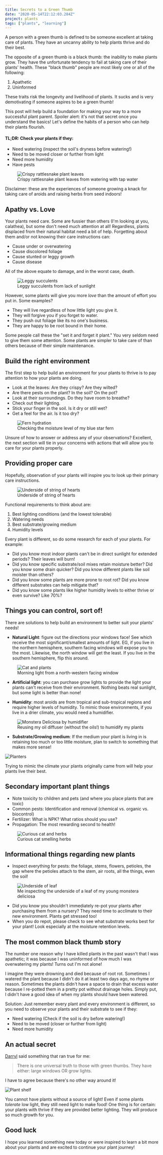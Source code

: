 ```yaml
---
title: Secrets to a Green Thumb
date: "2020-05-14T22:12:03.284Z"
project: plants
tags: ["plants", "learning"]
---
```


A person with a green thumb is defined to be someone excellent at taking care of plants. They have an uncanny ability to help plants thrive and do their best.

The opposite of a green thumb is a black thumb: the inability to make plants grow. They have the unfortunate tendency to fail at taking care of their plants' health. These "black thumb" people are most likely one or all of the following:

1. Apathetic
2. Uninformed

These traits risk the longevity and livelihood of plants. It sucks and is very demotivating if someone aspires to be a green thumb!

This post will help build a foundation for making your way to a more successful plant parent. Spoiler alert: it's not that secret once you understand the basics! Let's define the habits of a person who can help their plants flourish.

#### TL;DR: Check your plants if they:

- Need watering (inspect the soil's dryness before watering!)
- Need to be moved closer or further from light
- Need more humidity
- Have pests

<figure>
  <img src="./crispy.jpg" alt="Crispy rattlesnake plant leaves">
  <figcaption>Crispy rattlesnake plant leaves from watering with tap water</figcaption>
</figure>

Disclaimer: these are the experiences of someone growing a knack for taking care of aroids and raising herbs from seed indoors!

## Apathy vs. Love

Your plants need care. Some are fussier than others (I'm looking at you, calathea), but some don't need much attention at all! Regardless, plants displaced from their natural habitat need a bit of help. Forgetting about them and/or not knowing their care instructions can:

- Cause under or overwatering
- Cause discolored foliage
- Cause stunted or leggy growth
- Cause disease

All of the above equate to damage, and in the worst case, death.

<figure>
  <img src="./leggy-succulents.jpg" alt="Leggy succulents">
  <figcaption>Leggy succulents from lack of sunlight</figcaption>
</figure>

However, some plants will give you more _love_ than the amount of effort you put in. Some examples?

- They will live regardless of how little light you give it.
- They will forgive you if you forget to water.
- They push out foliage like its no one's business.
- They are happy to be root bound in their home.

Some people call these the "set it and forget it plant." You very seldom need to give them some attention. Some plants are simpler to take care of than others because of their simple maintenance.

## Build the right environment

The first step to help build an environment for your plants to thrive is to pay attention to how your plants are doing.

- Look at the leaves: Are they crispy? Are they wilted?
- Are there pests on the plant? In the soil? On the pot?
- Look at their surroundings. Do they have room to breathe?
- Check out their lighting.
- Stick your finger in the soil. Is it dry or still wet?
- Get a feel for the air. Is it too dry?

<figure>
  <img src="./fern-hydration.jpg" alt="Fern hydration">
  <figcaption>Checking the moisture level of my blue star fern</figcaption>
</figure>

Unsure of how to answer or address any of your observations? Excellent, the next section will tie in your concerns with actions that will allow you to care for your plants properly.

## Providing proper care

Hopefully, observation of your plants will inspire you to look up their primary care instructions.

<figure>
  <img src="./string-of-hearts.jpg" alt="Underside of string of hearts">
  <figcaption>Underside of string of hearts</figcaption>
</figure>

Functional requirements to think about are:

1. Best lighting conditions (and the lowest tolerable)
2. Watering needs
3. Best substrate/growing medium
4. Humidity levels

Every plant is different, so do some research for each of your plants. For example:

- Did you know most indoor plants can't be in direct sunlight for extended periods? Their leaves will burn!
- Did you know specific substrate/soil mixes retain moisture better? Did you know some drain quicker? Did you know different plants like soil moister than others?
- Did you know some plants are more prone to root rot? Did you know different substrates can help mitigate that?
- Did you know some plants like higher humidity levels to either thrive or even survive? Like 70%?

## Things you can control, sort of!

There are solutions to help build an environment to better suit your plants' needs!

- **Natural Light**: figure out the directions your windows face! See which receive the most significant/smallest amounts of light. EG, if you live in the northern hemisphere, southern facing windows will expose you to the most. Likewise, the north window will get the least. If you live in the southern hemisphere, flip this around.

<figure>
  <img src="./north-west-window.jpg" alt="Cat and plants">
  <figcaption>Morning light from a north-western facing window</figcaption>
</figure>

- **Artificial light**: you can purchase grow lights to provide the light your plants can't receive from their environment. Nothing beats real sunlight, but some light is better than none!

- **Humidity**: most aroids are from tropical and sub-tropical regions and require higher levels of humidity. To mimic those environments, if you live in a drier climate, you would need a humidifier.

<figure>
  <img src="./monstera-humidifier.jpg" alt="Monstera Deliciosa by humidifier">
  <figcaption>Reusing my oil diffuser (without the oils!) to humidify my plants</figcaption>
</figure>

- **Substrate/Growing medium**: If the medium your plant is living in is retaining too much or too little moisture, plan to switch to something that makes more sense!

![Planters](./planters.jpg)

Trying to mimic the climate your plants originally came from will help your plants live their best.

## Secondary important plant things

- Note toxicity to children and pets (and where you place plants that are toxic)
- Common pests: Identification and removal (chemical vs. organic vs. biocontrol)
- Fertilizer: What is NPK? What ratios should you use?
- Propagation: The most rewarding second to health!

<figure>
  <img src="./cat-herbs.jpg" alt="Curious cat and herbs">
  <figcaption>Curious cat smelling herbs</figcaption>
</figure>

## Informational things regarding new plants

- Inspect everything for pests: the foliage, stems, flowers, petioles, the gap where the petioles attach to the stem, air roots, all the things, even the soil!

<figure>
  <img src="./inspect.jpg" alt="Underside of leaf">
  <figcaption>Me inspecting the underside of a leaf of my young monstera deliciosa</figcaption>
</figure>

- Did you know you shouldn't immediately re-pot your plants after purchasing them from a nursery? They need time to acclimate to their new environment. Plants get stressed too!
- When you do repot, please check to see what substrate works best for your plant! Look especially at the moisture retention levels.

## The most common black thumb story

The number one reason why I have killed plants in the past wasn't that I was apathetic; it was because I was uninformed of how much I was overwatering my plants! Turns out I'm not alone!

I imagine they were drowning and died because of root rot. Sometimes I watered the plant because I didn't do it at least two days ago, no rhyme or reason. Sometimes the plants didn't have a space to drain that excess water because I re-potted them in a pretty pot without drainage holes. Simply put, I didn't have a good idea of when my plants should have been watered.

Solution: Just remember every plant and every environment is different, so you need to observe your plants and their substrate to see if they:

- Need watering (Check if the soil is dry before watering!)
- Need to be moved (closer or further from light)
- Need more humidity

## An actual secret

[Darryl](https://www.instagram.com/houseplantjournal/) said something that ran true for me:

> There is one universal truth to those with green thumbs. They have either: large windows OR grow lights.

I have to agree because there's no other way around it!

![Plant shelf](./plant-shelf.jpg)

You cannot have plants without a source of light! Even if some plants _tolerate_ low light, they still need light to make food! One thing is for certain: your plants with thrive if they are provided better lighting. They will produce so much growth for you.

## Good luck

I hope you learned something new today or were inspired to learn a bit more about your plants and are excited to continue your plant journey!
